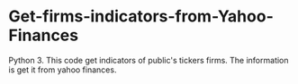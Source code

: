 # Get-firms-indicators-from-Yahoo-Finances
Python 3.
This code get indicators of public's tickers firms. The information is get it from yahoo finances. 
